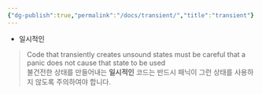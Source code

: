 ```yaml
---
{"dg-publish":true,"permalink":"/docs/transient/","title":"transient"}
---
```


- 일시적인

> Code that transiently creates unsound states must be careful that a panic does not cause that state to be used  
> 불건전한 상태를 만들어내는 **일시적인** 코드는 반드시 패닉이 그런 상태를 사용하지 않도록 주의하여야 합니다.
